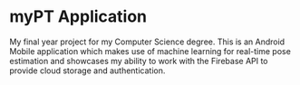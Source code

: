 # myPT Application

My final year project for my Computer Science degree. This is an Android Mobile application which makes use of machine learning for real-time pose estimation and showcases my ability to work with the Firebase API to provide cloud storage and authentication.
